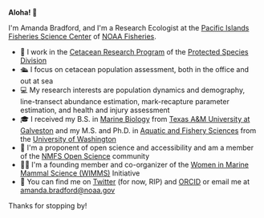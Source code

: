 **Aloha! 👋**

I'm Amanda Bradford, and I'm a Research Ecologist at the [Pacific Islands Fisheries Science Center](https://www.fisheries.noaa.gov/about/pacific-islands-fisheries-science-center) of [NOAA Fisheries](https://www.fisheries.noaa.gov/).

-   🐬 I work in the [Cetacean Research Program](https://www.fisheries.noaa.gov/pacific-islands/science-data/whale-and-dolphin-surveys-pacific-islands) of the [Protected Species Division](https://www.fisheries.noaa.gov/pacific-islands/science-data/providing-science-protect-marine-species)
-   🛳️ I focus on cetacean population assessment, both in the office and out at sea
-   💻 My research interests are population dynamics and demography, line-transect abundance estimation, mark-recapture parameter estimation, and health and injury assessment
-   🎓 I received my B.S. in [Marine Biology](https://www.tamug.edu/marb/index.html) from [Texas A&M University at Galveston](https://www.tamug.edu/) and my M.S. and Ph.D. in [Aquatic and Fishery Sciences](https://fish.uw.edu/) from the [University of Washington](http://www.washington.edu/)
-   🚀 I'm a proponent of open science and accessibility and am a member of the [NMFS Open Science](https://nmfs-opensci.github.io/) community
-   🙋‍♀️ I'm a founding member and co-organizer of the [Women in Marine Mammal Science (WIMMS)](https://wimms.weebly.com/) Initiative
-   👀 You can find me on [Twitter](https://twitter.com/amandalbradford) (for now, RIP) and [ORCID](https://orcid.org/0000-0002-3236-834X) or email me at [amanda.bradford\@noaa.gov](mailto:amanda.bradford@noaa.gov)

Thanks for stopping by!

